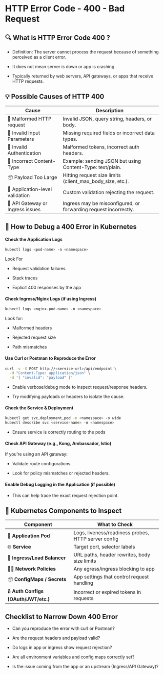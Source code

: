 # HTTP Error Code - 400 - Bad Request

## 🔍 What is HTTP Error Code 400 ?

- Definition: The server cannot process the request because of something perceived as a client error.

- It does not mean server is down or app is crashing.

- Typically returned by web servers, API gateways, or apps that receive HTTP requests.

## 💡 Possible Causes of HTTP 400
| Cause                               | Description                                                                 |
|------------------------------------|-----------------------------------------------------------------------------|
| 🧾 Malformed HTTP request           | Invalid JSON, query string, headers, or body.                              |
| 🧩 Invalid Input Parameters         | Missing required fields or incorrect data types.                           |
| 🔑 Invalid Authentication           | Malformed tokens, incorrect auth headers.                                  |
| 🔀 Incorrect Content-Type           | Example: sending JSON but using Content-Type: text/plain.                  |
| 📦 Payload Too Large                | Hitting request size limits (client_max_body_size, etc.).                  |
| 🚫 Application-level validation     | Custom validation rejecting the request.                                   |
| 🔁 API Gateway or Ingress issues    | Ingress may be misconfigured, or forwarding request incorrectly.           |

## 🧪 How to Debug a 400 Error in Kubernetes

#### Check the Application Logs

```bash
kubectl logs <pod-name> -n <namespace>
```

Look For
- Request validation failures

- Stack traces

- Explicit 400 responses by the app

#### Check Ingress/Nginx Logs (if using Ingress)

```bash
kubectl logs <nginx-pod-name> -n <namespace>
```

Look for:

- Malformed headers

- Rejected request size

- Path mismatches

#### Use Curl or Postman to Reproduce the Error

```bash
curl -v -X POST http://<service-url>/api/endpoint \
  -H "Content-Type: application/json" \
  -d '{ "invalid": "payload" }'
```

- Enable verbose/debug mode to inspect request/response headers.

- Try modifying payloads or headers to isolate the cause.

#### Check the Service & Deployment

```bash
kubectl get svc,deployment,pod -n <namespace> -o wide
kubectl describe svc <service-name> -n <namespace>
```

- Ensure service is correctly routing to the pods

#### Check API Gateway (e.g., Kong, Ambassador, Istio)
If you're using an API gateway:

- Validate route configurations.

- Look for policy mismatches or rejected headers.

#### Enable Debug Logging in the Application (if possible)

- This can help trace the exact request rejection point.


## 🧱 Kubernetes Components to Inspect

| Component                        | What to Check                                               |
|----------------------------------|-------------------------------------------------------------|
| 🔧 **Application Pod**           | Logs, liveness/readiness probes, HTTP server config        |
| 🌐 **Service**                   | Target port, selector labels                                |
| 🌉 **Ingress/Load Balancer**     | URL paths, header rewrites, body size limits               |
| 🕵️‍♀️ **Network Policies**        | Any egress/ingress blocking to app                          |
| 📦 **ConfigMaps / Secrets**      | App settings that control request handling                  |
| 🔒 **Auth Configs (OAuth/JWT/etc.)** | Incorrect or expired tokens in requests                 |

## Checklist to Narrow Down 400 Error

- Can you reproduce the error with curl or Postman?

- Are the request headers and payload valid?

- Do logs in app or ingress show request rejection?

- Are all environment variables and config maps correctly set?

- Is the issue coming from the app or an upstream (Ingress/API Gateway)?